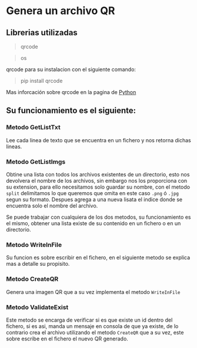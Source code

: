 # Genera un archivo QR
## Librerias utilizadas
>qrcode

>os

qrcode para su instalacion con el siguiente comando:

>pip install qrcode

Mas inforcación sobre qrcode en la pagina de [Python](https://pypi.org/project/qrcode/)

## Su funcionamiento es el siguiente:

### Metodo GetListTxt

Lee cada linea de texto que se encuentra en un fichero y nos retorna dichas lineas.

### Metodo GetListImgs

Obtine una lista con todos los archivos existentes de un directorio, esto nos devolvera el nombre de los archivos, sin embargo nos los proporciona con su extension, para ello necesitamos solo guardar su nombre, con el metodo `split` delimitamos lo que queremos que omita en este caso `.png` ó `.jpg` segun su formato. Despues agrega a una nueva lisata el indice donde se encuentra solo el nombre del archivo.

Se puede trabajar con cualquiera de los dos metodos, su funcionamiento es el mismo, obtener una lista existe de su contenido en un fichero o en un directorio.

### Metodo WriteInFile

Su funcion es sobre escribir en el fichero, en el siguiente metodo se explica mas a detalle su propisito.

### Metodo CreateQR

Genera una imagen QR que a su vez implementa el metodo `WriteInFile`

### Metodo ValidateExist

Este metodo se encarga de verificar si es que existe un id dentro del fichero, si es asi, manda un mensaje en consola de que ya existe, de lo contrario crea el archivo utilizando el metodo `CreateQR` que a su vez, este sobre escribe en el fichero el nuevo QR generado.